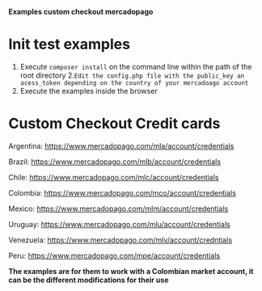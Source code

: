 **Examples custom checkout mercadopago**

# Init test examples

1. Execute `composer install` on the command line within the path of the root directory
2.`Edit the config.php file with the public_key an acess_token depending on the country of your mercadoago account`
3. Execute the examples inside the browser



 # Custom Checkout Credit cards
 
 Argentina: https://www.mercadopago.com/mla/account/credentials
  
 Brazil: https://www.mercadopago.com/mlb/account/credentials
 
 Chile: https://www.mercadopago.com/mlc/account/credentials
 
 Colombia: https://www.mercadopago.com/mco/account/credentials
 
 Mexico: https://www.mercadopago.com/mlm/account/credentials
 
 Uruguay: https://www.mercadopago.com/mlu/account/credentials
 
 Venezuela: https://www.mercadopago.com/mlv/account/credntials
 
 Peru: https://www.mercadopago.com/mpe/account/credentials
 


**The examples are for them to work with a Colombian market account, it can be the different modifications for their use**
